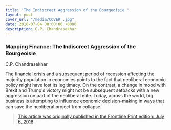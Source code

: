 ```yaml
---
title: 'The Indiscreet Aggression of the Bourgeoisie '
layout: post
cover_url: "/media/COVER .jpg"
date: 2018-07-04 00:00:00 +0000
description: C.P. Chandrasekhar
---
```

### **Mapping Finance: The Indiscreet Aggression of the Bourgeoisie**

C.P. Chandrasekhar

The financial crisis and a subsequent period of recession affecting the majority population in economies points to the fact that neoliberal economic policy might have lost its legitimacy. On the contrast, a change in mood with Brexit and Trump's victory might not be subsequent setbacks with a new aggression on part of the neoliberal elite. Today, across the world, big business is attempting to influence economic decision-making in ways that can save the neoliberal project from collapse.

> [This article was originally published in the Frontline Print edition: July 6, 2018 ](http://www.mappingfinance.org/article/547/The-Indiscreet-Aggression-of-the-Bourgeoisie.html#.W0XnBDozbcd)